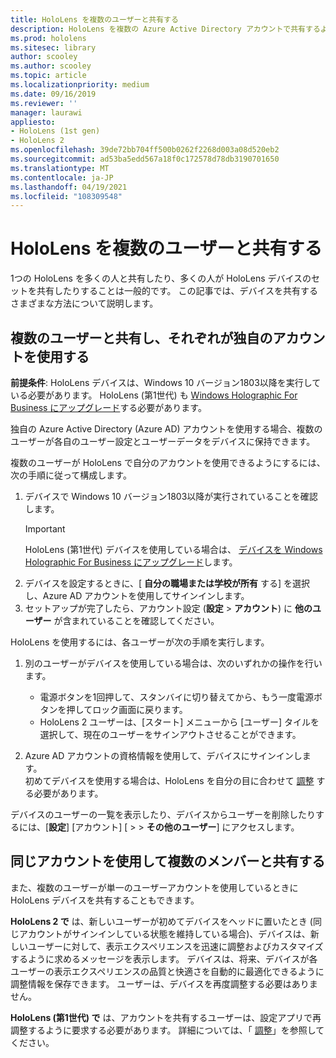 ```yaml
---
title: HoloLens を複数のユーザーと共有する
description: HoloLens を複数の Azure Active Directory アカウントで共有するように構成することも、1つのアカウントを使用する複数のユーザーが共有するように構成することもできます。
ms.prod: hololens
ms.sitesec: library
author: scooley
ms.author: scooley
ms.topic: article
ms.localizationpriority: medium
ms.date: 09/16/2019
ms.reviewer: ''
manager: laurawi
appliesto:
- HoloLens (1st gen)
- HoloLens 2
ms.openlocfilehash: 39de72bb704ff500b0262f2268d003a08d520eb2
ms.sourcegitcommit: ad53ba5edd567a18f0c172578d78db3190701650
ms.translationtype: MT
ms.contentlocale: ja-JP
ms.lasthandoff: 04/19/2021
ms.locfileid: "108309548"
---
```

# <a name="share-your-hololens-with-multiple-people"></a>HoloLens を複数のユーザーと共有する

1つの HoloLens を多くの人と共有したり、多くの人が HoloLens デバイスのセットを共有したりすることは一般的です。  この記事では、デバイスを共有するさまざまな方法について説明します。

## <a name="share-with-multiple-people-each-using-their-own-account"></a>複数のユーザーと共有し、それぞれが独自のアカウントを使用する

**前提条件**: HoloLens デバイスは、Windows 10 バージョン1803以降を実行している必要があります。  HoloLens (第1世代) も [Windows Holographic For Business にアップグレード](hololens-upgrade-enterprise.md)する必要があります。

独自の Azure Active Directory (Azure AD) アカウントを使用する場合、複数のユーザーが各自のユーザー設定とユーザーデータをデバイスに保持できます。

複数のユーザーが HoloLens で自分のアカウントを使用できるようにするには、次の手順に従って構成します。

1. デバイスで Windows 10 バージョン1803以降が実行されていることを確認します。
   > [!IMPORTANT]
   > HoloLens (第1世代) デバイスを使用している場合は、 [デバイスを Windows Holographic For Business にアップグレード](hololens1-upgrade-enterprise.md)します。
1. デバイスを設定するときに、[ **自分の職場または学校が所有** する] を選択し、Azure AD アカウントを使用してサインインします。
1. セットアップが完了したら、アカウント設定 (**設定**  >  **アカウント**) に **他のユーザー** が含まれていることを確認してください。

HoloLens を使用するには、各ユーザーが次の手順を実行します。

1. 別のユーザーがデバイスを使用している場合は、次のいずれかの操作を行います。
   - 電源ボタンを1回押して、スタンバイに切り替えてから、もう一度電源ボタンを押してロック画面に戻ります。
   - HoloLens 2 ユーザーは、[スタート] メニューから [ユーザー] タイルを選択して、現在のユーザーをサインアウトさせることができます。

1. Azure AD アカウントの資格情報を使用して、デバイスにサインインします。  
    初めてデバイスを使用する場合は、HoloLens を自分の目に合わせて [調整](hololens-calibration.md) する必要があります。

デバイスのユーザーの一覧を表示したり、デバイスからユーザーを削除したりするには、[**設定**] [アカウント] [  >    >  **その他のユーザー**] にアクセスします。

## <a name="share-with-multiple-people-all-using-the-same-account"></a>同じアカウントを使用して複数のメンバーと共有する

また、複数のユーザーが単一のユーザーアカウントを使用しているときに HoloLens デバイスを共有することもできます。

**HoloLens 2 で** は、新しいユーザーが初めてデバイスをヘッドに置いたとき (同じアカウントがサインインしている状態を維持している場合)、デバイスは、新しいユーザーに対して、表示エクスペリエンスを迅速に調整およびカスタマイズするように求めるメッセージを表示します。 デバイスは、将来、デバイスが各ユーザーの表示エクスペリエンスの品質と快適さを自動的に最適化できるように調整情報を保存できます。 ユーザーは、デバイスを再度調整する必要はありません。

**HoloLens (第1世代) で** は、アカウントを共有するユーザーは、設定アプリで再調整するように要求する必要があります。  詳細については、「 [調整](hololens-calibration.md)」を参照してください。
